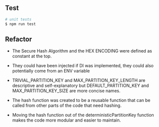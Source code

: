 ## Test

```bash
# unit tests
$ npm run test
```

## Refactor
* The Secure Hash Algorithm and the HEX ENCODING were defined as constant at the top. 
* They could have been injected if DI was implemented, they could also potentially come from an ENV variable
* TRIVIAL_PARTITION_KEY and MAX_PARTITION_KEY_LENGTH are descriptive and self-explanatory but DEFAULT_PARTITION_KEY and MAX_PARTITION_KEY_SIZE are more concise names.

* The hash function was created to be a reusable function that can be called from other parts of the code that need hashing.
* Moving the hash function out of the deterministicPartitionKey function makes the code more modular and easier to maintain.